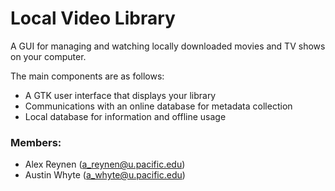 # Local Video Library

A GUI for managing and watching locally downloaded movies and TV shows on your computer.

The main components are as follows:
- A GTK user interface that displays your library
- Communications with an online database for metadata collection
- Local database for information and offline usage

### Members:
- Alex Reynen (a_reynen@u.pacific.edu)
- Austin Whyte (a_whyte@u.pacific.edu)
